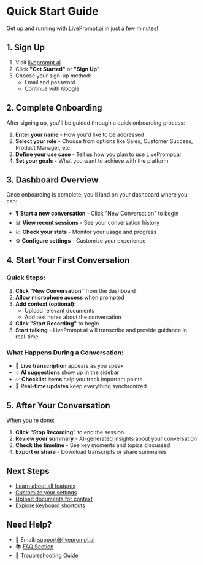 # Quick Start Guide

Get up and running with LivePrompt.ai in just a few minutes!

## 1. Sign Up

1. Visit [liveprompt.ai](https://liveprompt.ai)
2. Click **"Get Started"** or **"Sign Up"**
3. Choose your sign-up method:
   - Email and password
   - Continue with Google

## 2. Complete Onboarding

After signing up, you'll be guided through a quick onboarding process:

1. **Enter your name** - How you'd like to be addressed
2. **Select your role** - Choose from options like Sales, Customer Success, Product Manager, etc.
3. **Define your use case** - Tell us how you plan to use LivePrompt.ai
4. **Set your goals** - What you want to achieve with the platform

## 3. Dashboard Overview

Once onboarding is complete, you'll land on your dashboard where you can:

- 🎙️ **Start a new conversation** - Click "New Conversation" to begin
- 📊 **View recent sessions** - See your conversation history
- 📈 **Check your stats** - Monitor your usage and progress
- ⚙️ **Configure settings** - Customize your experience

## 4. Start Your First Conversation

### Quick Steps:

1. **Click "New Conversation"** from the dashboard
2. **Allow microphone access** when prompted
3. **Add context (optional)**:
   - Upload relevant documents
   - Add text notes about the conversation
4. **Click "Start Recording"** to begin
5. **Start talking** - LivePrompt.ai will transcribe and provide guidance in real-time

### What Happens During a Conversation:

- 📝 **Live transcription** appears as you speak
- 💡 **AI suggestions** show up in the sidebar
- ✅ **Checklist items** help you track important points
- 🔄 **Real-time updates** keep everything synchronized

## 5. After Your Conversation

When you're done:

1. **Click "Stop Recording"** to end the session
2. **Review your summary** - AI-generated insights about your conversation
3. **Check the timeline** - See key moments and topics discussed
4. **Export or share** - Download transcripts or share summaries

## Next Steps

- [Learn about all features](../features/overview.md)
- [Customize your settings](../user-guide/settings.md)
- [Upload documents for context](../features/document-upload.md)
- [Explore keyboard shortcuts](../user-guide/shortcuts.md)

## Need Help?

- 📧 Email: support@liveprompt.ai
- 📚 [FAQ Section](../troubleshooting/faq.md)
- 🔧 [Troubleshooting Guide](../troubleshooting/common-issues.md)